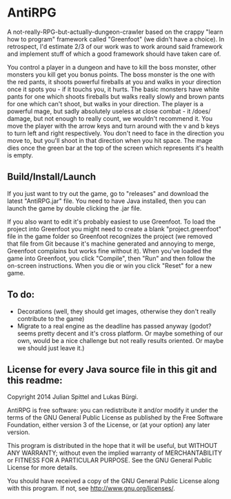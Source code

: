 # AntiRPG

A not-really-RPG-but-actually-dungeon-crawler based on the crappy "learn how to program" framework called "Greenfoot" (we didn't have a choice).
In retrospect, I'd estimate 2/3 of our work was to work around said framework and implement stuff of which a good framework should have taken care of.

You control a player in a dungeon and have to kill the boss monster, other monsters you kill get you bonus points. The boss monster is the one with the red pants, it shoots powerful fireballs at you and walks in your direction once it spots you - if it touchs you, it hurts. The basic monsters have white pants for one which shoots fireballs but walks really slowly and brown pants for one which can't shoot, but walks in your direction.
The player is a powerful mage, but sadly absolutely useless at close combat - it /does/ damage, but not enough to really count, we wouldn't recommend it.
You move the player with the arrow keys and turn around with the v and b keys to turn left and right respectively. You don't need to face in the direction you move to, but you'll shoot in that direction when you hit space.
The mage dies once the green bar at the top of the screen which represents it's health is empty.

## Build/Install/Launch

If you just want to try out the game, go to "releases" and download the latest "AntiRPG.jar" file. You need to have Java installed, then you can launch the game by double clicking the .jar file.

If you also want to edit it's probably easiest to use Greenfoot. To load the project into Greenfoot you might need to create a blank "project.greenfoot" file in the game folder so Greenfoot recognizes the project (we removed that file from Git because it's machine generated and annoying to merge, Greenfoot complains but works fine without it).
When you've loaded the game into Greenfoot, you click "Compile", then "Run" and then follow the on-screen instructions. When you die or win you click "Reset" for a new game.

## To do:
* Decorations (well, they should get images, otherwise they don't really contribute to the game)
* Migrate to a real engine as the deadline has passed anyway (godot? seems pretty decent and it's cross platform. Or maybe something of our own, would be a nice challenge but not really results oriented. Or maybe we should just leave it.)

## License for every Java source file in this git and this readme:

Copyright 2014 Julian Spittel and Lukas Bürgi.

AntiRPG is free software: you can redistribute it and/or modify
it under the terms of the GNU General Public License as published by
the Free Software Foundation, either version 3 of the License, or
(at your option) any later version.

This program is distributed in the hope that it will be useful,
but WITHOUT ANY WARRANTY; without even the implied warranty of
MERCHANTABILITY or FITNESS FOR A PARTICULAR PURPOSE.  See the
GNU General Public License for more details.

You should have received a copy of the GNU General Public License
along with this program.  If not, see <http://www.gnu.org/licenses/>.
